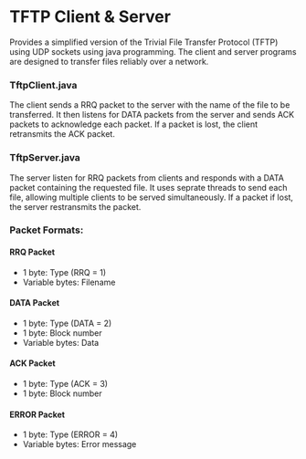 # TFTP Client & Server

Provides a simplified version of the Trivial File Transfer Protocol (TFTP) using UDP sockets using java programming. The client and server programs are designed to transfer files reliably over a network.

### TftpClient.java
The client sends a RRQ packet to the server with the name of the file to be transferred. It then listens for DATA packets from the server and sends ACK packets to acknowledge each packet. If a packet is lost, the client retransmits the ACK packet.

### TftpServer.java
The server listen for RRQ packets from clients and responds with a DATA packet containing the requested file. It uses seprate threads to send each file, allowing multiple clients to be served simultaneously. If a packet if lost, the server restransmits the packet.

### Packet Formats:
#### RRQ Packet
- 1 byte: Type (RRQ = 1)
- Variable bytes: Filename

#### DATA Packet
- 1 byte: Type (DATA = 2)
- 1 byte: Block number
- Variable bytes: Data

#### ACK Packet
- 1 byte: Type (ACK = 3)
- 1 byte: Block number

#### ERROR Packet
- 1 byte: Type (ERROR = 4)
- Variable bytes: Error message
